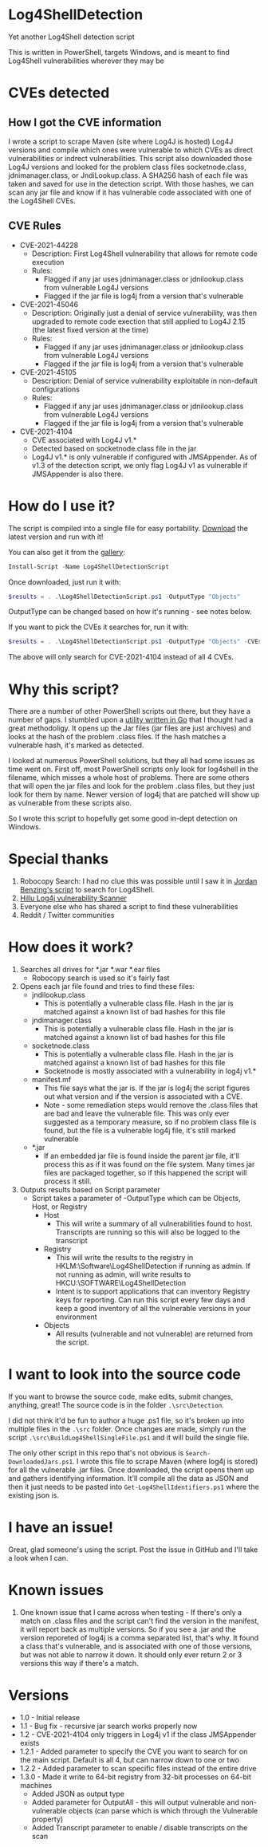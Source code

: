 # Log4ShellDetection

Yet another Log4Shell detection script

This is written in PowerShell, targets Windows, and is meant to find Log4Shell vulnerabilities wherever they may be

# CVEs detected

## How I got the CVE information

I wrote a script to scrape Maven (site where Log4J is hosted) Log4J versions and compile which ones were vulnerable to which CVEs as direct vulnerabilities or indrect vulnerabilities. This script also downloaded those Log4J versions and looked for the problem class files socketnode.class, jdnimanager.class, or JndiLookup.class. A SHA256 hash of each file was taken and saved for use in the detection script. With those hashes, we can scan any jar file and know if it has vulnerable code associated with one of the Log4Shell CVEs. 

## CVE Rules

* CVE-2021-44228
    * Description: First Log4Shell vulnerability that allows for remote code execution
    * Rules: 
        * Flagged if any jar uses jdnimanager.class or jdnilookup.class from vulnerable Log4J versions
        * Flagged if the jar file is log4j from a version that's vulnerable
* CVE-2021-45046
    * Description: Originally just a denial of service vulnerability, was then upgraded to remote code exection that still applied to Log4J 2.15 (the latest fixed version at the time)
    * Rules:
        * Flagged if any jar uses jdnimanager.class or jdnilookup.class from vulnerable Log4J versions
        * Flagged if the jar file is log4j from a version that's vulnerable
* CVE-2021-45105
    * Description: Denial of service vulnerability exploitable in non-default configurations
    * Rules:
        * Flagged if any jar uses jdnimanager.class or jdnilookup.class from vulnerable Log4J versions
        * Flagged if the jar file is log4j from a version that's vulnerable
* CVE-2021-4104
    * CVE associated with Log4J v1.*
    * Detected based on socketnode.class file in the jar
    * Log4J v1.* is only vulnerable if configured with JMSAppender. As of v1.3 of the detection script, we only flag Log4J v1 as vulnerable if JMSAppender is also there.


# How do I use it?

The script is compiled into a single file for easy portability. [Download](https://raw.githubusercontent.com/Ryan2065/Log4ShellDetection/main/Log4ShellDetectionScript.ps1) the latest version and run with it!

You can also get it from the [gallery](https://www.powershellgallery.com/packages/Log4ShellDetectionScript):

``` PowerShell
Install-Script -Name Log4ShellDetectionScript
```

Once downloaded, just run it with:

```PowerShell
$results = . .\Log4ShellDetectionScript.ps1 -OutputType "Objects"
```

OutputType can be changed based on how it's running - see notes below.

If you want to pick the CVEs it searches for, run it with:

```PowerShell
$results = . .\Log4ShellDetectionScript.ps1 -OutputType "Objects" -CVEsToDetect @("CVE-2021-4104")
```

The above will only search for CVE-2021-4104 instead of all 4 CVEs. 

# Why this script?

There are a number of other PowerShell scripts out there, but they have a number of gaps. I stumbled upon a [utility written in Go](https://github.com/hillu/local-log4j-vuln-scanner) that I thought had a great methodoligy. It opens up the Jar files (jar files are just archives) and looks at the hash of the problem .class files. If the hash matches a vulnerable hash, it's marked as detected.

I looked at numerous PowerShell solutions, but they all had some issues as time went on. First off, most PowerShell scripts only look for log4shell in the filename, which misses a whole host of problems. There are some others that will open the jar files and look for the problem .class files, but they just look for them by name. Newer version of log4j that are patched will show up as vulnerable from these scripts also.

So I wrote this script to hopefully get some good in-dept detection on Windows.

# Special thanks
1) Robocopy Search: I had no clue this was possible until I saw it in [Jordan Benzing's script](https://jordantheitguy.com/2021/12/17/find-log4j-with-intune-proactive-remediations/) to search for Log4Shell. 
2) [Hillu Log4j vulnerability Scanner](https://github.com/hillu/local-log4j-vuln-scanner)
3) Everyone else who has shared a script to find these vulnerabilities
4) Reddit / Twitter communities

# How does it work?

1) Searches all drives for *.jar *.war *.ear files
    * Robocopy search is used so it's fairly fast
2) Opens each jar file found and tries to find these files:
    * jndilookup.class
        * This is potentially a vulnerable class file. Hash in the jar is matched against a known list of bad hashes for this file
    * jndimanager.class
        * This is potentially a vulnerable class file. Hash in the jar is matched against a known list of bad hashes for this file
    * socketnode.class
        * This is potentially a vulnerable class file. Hash in the jar is matched against a known list of bad hashes for this file
        * Socketnode is mostly associated with a vulnerability in log4j v1.*
    * manifest.mf
        * This file says what the jar is. If the jar is log4j the script figures out what version and if the version is associated with a CVE. 
        * Note - some remediation steps would remove the .class files that are bad and leave the vulnerable file. This was only ever suggested as a temporary measure, so if no problem class file is found, but the file is a vulnerable log4j file, it's still marked vulnerable
    * *.jar
        * If an embedded jar file is found inside the parent jar file, it'll process this as if it was found on the file system. Many times jar files are packaged together, so if this happened the script will process it still.
3) Outputs results based on Script parameter
    * Script takes a parameter of -OutputType which can be Objects, Host, or Registry
        * Host
            * This will write a summary of all vulnerabilities found to host. Transcripts are running so this will also be logged to the transcript
        * Registry
            * This will write the results to the registry in HKLM:\Software\Log4ShellDetection if running as admin. If not running as admin, will write results to HKCU:\SOFTWARE\Log4ShellDetection
            * Intent is to support applications that can inventory Registry keys for reporting. Can run this script every few days and keep a good inventory of all the vulnerable versions in your environment
        * Objects
            * All results (vulnerable and not vulnerable) are returned from the script.

# I want to look into the source code

If you want to browse the source code, make edits, submit changes, anything, great! The source code is in the folder ```.\src\Detection```.

I did not think it'd be fun to author a huge .ps1 file, so it's broken up into multiple files in the ```.\src``` folder. Once changes are made, simply run the script ```.\src\BuildLog4ShellSingleFile.ps1``` and it will build the single file.

The only other script in this repo that's not obvious is ```Search-DownloadedJars.ps1```. I wrote this file to scrape Maven (where log4j is stored) for all the vulnerable .jar files. Once downloaded, the script opens them up and gathers identifying information. It'll compile all the data as JSON and then it just needs to be pasted into ```Get-Log4ShellIdentifiers.ps1``` where the existing json is. 

# I have an issue!

Great, glad someone's using the script. Post the issue in GitHub and I'll take a look when I can.

# Known issues

1) One known issue that I came across when testing - If there's only a match on .class files and the script can't find the version in the manifest, it will report back as multiple versions. So if you see a .jar and the version reporeted of log4j is a comma separated list, that's why. It found a class that's vulnerable, and is associated with one of those versions, but was not able to narrow it down. It should only ever return 2 or 3 versions this way if there's a match.

# Versions

* 1.0 - Initial release
* 1.1 - Bug fix - recursive jar search works properly now
* 1.2 - CVE-2021-4104 only triggers in Log4j v1 if the class JMSAppender exists
* 1.2.1 - Added parameter to specify the CVE you want to search for on the main script. Default is all 4, but can narrow down to one or two
* 1.2.2 - Added parameter to scan specific files instead of the entire drive
* 1.3.0 - Made it write to 64-bit registry from 32-bit processes on 64-bit machines
    * Added JSON as output type
    * Added parameter for OutputAll - this will output vulnerable and non-vulnerable objects (can parse which is which through the Vulnerable property)
    * Added Transcript parameter to enable / disable transcripts on the scan
